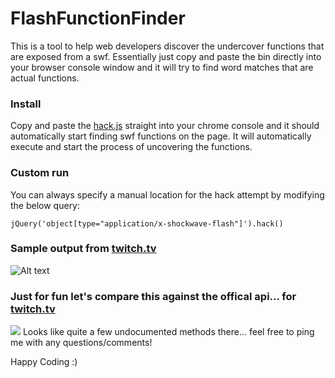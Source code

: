 # FlashFunctionFinder


This is a tool to help web developers discover the undercover functions that are exposed from a swf. Essentially just copy and paste the bin directly into your browser console window and it will try to find word matches that are actual functions.

### Install
 Copy and paste the [hack.js](https://raw.githubusercontent.com/jasongornall/FlashFunctionFinder/master/bin/hack.js) straight into your chrome console and it should automatically start finding swf functions on the page.
It will automatically execute and start the process of uncovering the functions.

### Custom run
  You can always specify a manual location for the hack attempt by modifying the below query:
   ```
   jQuery('object[type="application/x-shockwave-flash"]').hack()
 ```


### Sample output from [twitch.tv](http://www.twitch.tv/)


![Alt text](http://content.screencast.com/users/jgornall/folders/Jing/media/1845ccd8-d480-4b21-9ab4-81965f3175e8/00001410.png "Optional title")

### Just for fun let's compare this against the offical api... for [twitch.tv](http://www.twitch.tv/)
![](http://content.screencast.com/users/jgornall/folders/Jing/media/b56497a7-db66-498c-bc0e-a07b5e7c146c/00001411.png)
Looks like quite a few undocumented methods there... feel free to ping me with any questions/comments!

Happy Coding :)
